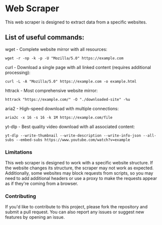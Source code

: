 # Web Scraper

This web scraper is designed to extract data from a specific websites.

## List of useful commands:
wget - Complete website mirror with all resources:
```
wget -r -np -k -p -U "Mozilla/5.0" https://example.com
```

curl - Download a single page with all linked content (requires additional processing):
```
curl -L -A "Mozilla/5.0" https://example.com -o example.html
```

httrack - Most comprehensive website mirror:
```
httrack "https://example.com/" -O "./downloaded-site" -%u
```

aria2 - High-speed download with multiple connections:
```
aria2c -x 16 -s 16 -k 1M https://example.com/file
```

yt-dlp - Best quality video download with all associated content:
```
yt-dlp --write-thumbnail --write-description --write-info-json --all-subs --embed-subs https://www.youtube.com/watch?v=example
```


### Limitations

This web scraper is designed to work with a specific website structure. If the website changes its structure, the scraper may not work as expected. Additionally, some websites may block requests from scripts, so you may need to add additional headers or use a proxy to make the requests appear as if they're coming from a browser.

### Contributing

If you'd like to contribute to this project, please fork the repository and submit a pull request. You can also report any issues or suggest new features by opening an issue.
